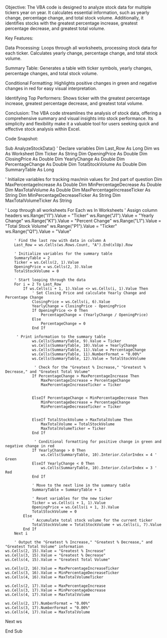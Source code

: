 Objective:
The VBA code is designed to analyze stock data for multiple tickers year on year. It calculates essential information, such as yearly change, percentage change, and total stock volume. Additionally, it identifies stocks with the greatest percentage increase, greatest percentage decrease, and greatest total volume.

Key Features:

Data Processing:
Loops through all worksheets, processing stock data for each ticker.
Calculates yearly change, percentage change, and total stock volume.

Summary Table:
Generates a table with ticker symbols, yearly changes, percentage changes, and total stock volume.

Conditional Formatting:
Highlights positive changes in green and negative changes in red for easy visual interpretation.

Identifying Top Performers:
Shows ticker with the greatest percentage increase, greatest percentage decrease, and greatest total volume.

Conclusion:
The VBA code streamlines the analysis of stock data, offering a comprehensive summary and visual insights into stock performance. Its simplicity and flexibility make it a valuable tool for users seeking quick and effective stock analysis within Excel.

Code Snapshot:


Sub AnalyzeStockData()
    ' Declare variables
    Dim Last_Row As Long
    Dim ws As Worksheet
    Dim Ticker As String
    Dim OpeningPrice As Double
    Dim ClosingPrice As Double
    Dim YearlyChange As Double
    Dim PercentageChange As Double
    Dim TotalStockVolume As Double
    Dim SummaryTable As Long
  
   ' Initialize variables for tracking max/min values for 2nd part of question
    Dim MaxPercentageIncrease As Double
    Dim MinPercentageDecrease As Double
    Dim MaxTotalVolume As Double
    Dim MaxPercentageIncreaseTicker As String
    Dim MinPercentageDecreaseTicker As String
    Dim MaxTotalVolumeTicker As String
    
        
   
   ' Loop through all worksheets
    For Each ws In Worksheets
        ' Assign column headers
        ws.Range("I1").Value = "Ticker"
        ws.Range("J1").Value = "Yearly Change"
        ws.Range("K1").Value = "Percent Change"
        ws.Range("L1").Value = "Total Stock Volume"
        ws.Range("P1").Value = "Ticker"
        ws.Range("Q1").Value = "Value"
        
        ' Find the last row with data in column A
        Last_Row = ws.Cells(ws.Rows.Count, "A").End(xlUp).Row
        
        ' Initialize variables for the summary table
        SummaryTable = 2
        Ticker = ws.Cells(2, 1).Value
        OpeningPrice = ws.Cells(2, 3).Value
        TotalStockVolume = 0
        
        ' Start looping through the data
        For i = 2 To Last_Row
            If ws.Cells(i + 1, 1).Value <> ws.Cells(i, 1).Value Then
                ' Set Closing Price and calculate Yearly Change and Percentage Change
                ClosingPrice = ws.Cells(i, 6).Value
                YearlyChange = ClosingPrice - OpeningPrice
                If OpeningPrice <> 0 Then
                    PercentageChange = (YearlyChange / OpeningPrice)
                Else
                    PercentageChange = 0
                End If
                
         ' Print information to the summary table
                ws.Cells(SummaryTable, 9).Value = Ticker
                ws.Cells(SummaryTable, 10).Value = YearlyChange
                ws.Cells(SummaryTable, 11).Value = PercentageChange
                ws.Cells(SummaryTable, 11).NumberFormat = "0.00%"
                ws.Cells(SummaryTable, 12).Value = TotalStockVolume
                
                 ' Check for the "Greatest % Increase," "Greatest % Decrease," and "Greatest Total Volume"
                If PercentageChange > MaxPercentageIncrease Then
                    MaxPercentageIncrease = PercentageChange
                    MaxPercentageIncreaseTicker = Ticker
                

                ElseIf PercentageChange < MinPercentageDecrease Then
                    MinPercentageDecrease = PercentageChange
                    MinPercentageDecreaseTicker = Ticker
             

                ElseIf TotalStockVolume > MaxTotalVolume Then
                    MaxTotalVolume = TotalStockVolume
                    MaxTotalVolumeTicker = Ticker
                End If
                
                 ' Conditional formatting for positive change in green and negative change in red
                If YearlyChange > 0 Then
                    ws.Cells(SummaryTable, 10).Interior.ColorIndex = 4 ' Green
                ElseIf YearlyChange < 0 Then
                    ws.Cells(SummaryTable, 10).Interior.ColorIndex = 3 ' Red
                End If
                
                ' Move to the next line in the summary table
                SummaryTable = SummaryTable + 1
                
                ' Reset variables for the new ticker
                Ticker = ws.Cells(i + 1, 1).Value
                OpeningPrice = ws.Cells(i + 1, 3).Value
                TotalStockVolume = 0
            Else
                ' Accumulate total stock volume for the current ticker
                TotalStockVolume = TotalStockVolume + ws.Cells(i, 7).Value
            End If
        Next i
        
        ' Output the "Greatest % Increase," "Greatest % Decrease," and "Greatest Total Volume" information
    ws.Cells(2, 15).Value = "Greatest % Increase"
    ws.Cells(3, 15).Value = "Greatest % Decrease"
    ws.Cells(4, 15).Value = "Greatest Total Volume"

    ws.Cells(2, 16).Value = MaxPercentageIncreaseTicker
    ws.Cells(3, 16).Value = MinPercentageDecreaseTicker
    ws.Cells(4, 16).Value = MaxTotalVolumeTicker

    ws.Cells(2, 17).Value = MaxPercentageIncrease
    ws.Cells(3, 17).Value = MinPercentageDecrease
    ws.Cells(4, 17).Value = MaxTotalVolume
    
    ws.Cells(2, 17).NumberFormat = "0.00%"
    ws.Cells(3, 17).NumberFormat = "0.00%"
    ws.Cells(4, 17).Value = MaxTotalVolume
    
   Next ws
   
    
End Sub



